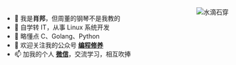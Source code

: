 <!--<p>
<img src="https://github-readme-stats.vercel.app/api?username=chopin11
&show_icons=true" alt="logo" align="left" style="margin-bottom: 20px;" />
</p>
-->

<img align="right" src="https://github-readme-stats.vercel.app/api?username=chopin11&show_icons=true&icon_color=CE1D2D&text_color=718096&bg_color=ffffff&hide_title=true"  alt="水滴石穿" align="right" style="margin-bottom: 20px;"/>


- 👋 我是**肖邦**，但周董的钢琴不是我教的
- 👀 自学转 IT，从事 Linux 系统开发
- 🌱 略懂点 C、Golang、Python
- 💞️ 欢迎关注我的公众号 **[编程修养](https://cdn.jsdelivr.net/gh/chopin11/image001/bcxy-000.jpeg)**
- 📫 加我的个人 **[微信](https://cdn.jsdelivr.net/gh/chopin11/image001/chopin_wx.jpeg)**，交流学习，相互吹捧

<!---
chopin11/chopin11 is a ✨ special ✨ repository because its `README.md` (this file) appears on your GitHub profile.
You can click the Preview link to take a look at your changes.
--->

